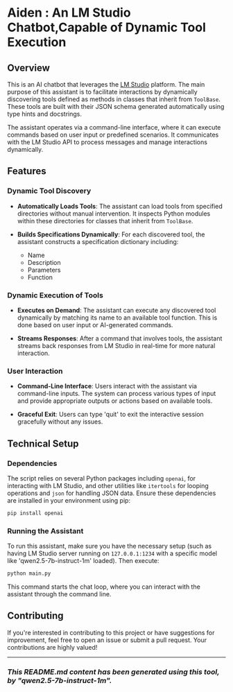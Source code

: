 # Aiden : An LM Studio Chatbot,Capable of Dynamic Tool Execution

## Overview

This is an AI chatbot that leverages the [LM Studio](https://lmstudio.ai/) platform. The main purpose of this assistant is to facilitate interactions by dynamically discovering tools defined as methods in classes that inherit from `ToolBase`. These tools are built with their JSON schema generated automatically using type hints and docstrings.

The assistant operates via a command-line interface, where it can execute commands based on user input or predefined scenarios. It communicates with the LM Studio API to process messages and manage interactions dynamically.

## Features

### Dynamic Tool Discovery

- **Automatically Loads Tools**: The assistant can load tools from specified directories without manual intervention. It inspects Python modules within these directories for classes that inherit from `ToolBase`.

- **Builds Specifications Dynamically**: For each discovered tool, the assistant constructs a specification dictionary including:
  - Name
  - Description
  - Parameters
  - Function

### Dynamic Execution of Tools

- **Executes on Demand**: The assistant can execute any discovered tool dynamically by matching its name to an available tool function. This is done based on user input or AI-generated commands.

- **Streams Responses**: After a command that involves tools, the assistant streams back responses from LM Studio in real-time for more natural interaction.

### User Interaction

- **Command-Line Interface**: Users interact with the assistant via command-line inputs. The system can process various types of input and provide appropriate outputs or actions based on available tools.

- **Graceful Exit**: Users can type 'quit' to exit the interactive session gracefully without any issues.

## Technical Setup

### Dependencies

The script relies on several Python packages including `openai`, for interacting with LM Studio, and other utilities like `itertools` for looping operations and `json` for handling JSON data. Ensure these dependencies are installed in your environment using pip:

```bash
pip install openai
```

### Running the Assistant

To run this assistant, make sure you have the necessary setup (such as having LM Studio server running on `127.0.0.1:1234` with a specific model like 'qwen2.5-7b-instruct-1m' loaded). Then execute:

```bash
python main.py
```

This command starts the chat loop, where you can interact with the assistant through the command line.

## Contributing

If you're interested in contributing to this project or have suggestions for improvement, feel free to open an issue or submit a pull request. Your contributions are highly valued!

---

### *This README.md content has been generated using this tool, by "qwen2.5-7b-instruct-1m".*